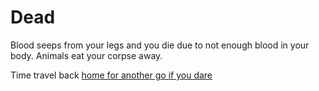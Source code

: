# Dead

Blood seeps from your legs and you die due to not enough blood in your body. Animals eat your corpse away.

Time travel back [home for another go if you dare](Home.md)  